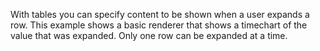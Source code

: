 With tables you can specify content to be shown when a user expands a row.
This example shows a basic renderer that shows a timechart of the value that was expanded.
Only one row can be expanded at a time.